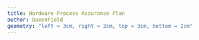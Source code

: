 ```yaml
---
title: Hardware Process Assurance Plan
author: QueenField
geometry: "left = 3cm, right = 2cm, top = 3cm, bottom = 2cm"
---
```

